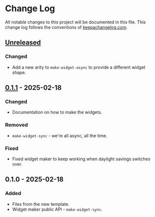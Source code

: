 # Change Log
All notable changes to this project will be documented in this file. This change log follows the conventions of [keepachangelog.com](http://keepachangelog.com/).

## [Unreleased]
### Changed
- Add a new arity to `make-widget-async` to provide a different widget shape.

## [0.1.1] - 2025-02-18
### Changed
- Documentation on how to make the widgets.

### Removed
- `make-widget-sync` - we're all async, all the time.

### Fixed
- Fixed widget maker to keep working when daylight savings switches over.

## 0.1.0 - 2025-02-18
### Added
- Files from the new template.
- Widget maker public API - `make-widget-sync`.

[Unreleased]: https://sourcehost.site/your-name/libpython-clj-as-jvm-issue/compare/0.1.1...HEAD
[0.1.1]: https://sourcehost.site/your-name/libpython-clj-as-jvm-issue/compare/0.1.0...0.1.1
